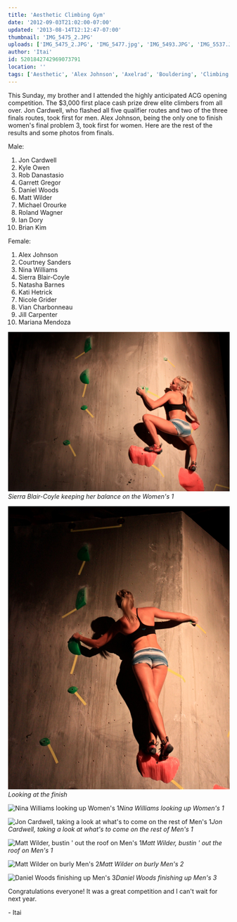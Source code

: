 ```yaml
---
title: 'Aesthetic Climbing Gym'
date: '2012-09-03T21:02:00-07:00'
updated: '2013-08-14T12:12:47-07:00'
thumbnail: 'IMG_5475_2.JPG'
uploads: ['IMG_5475_2.JPG', 'IMG_5477.jpg', 'IMG_5493.JPG', 'IMG_5537.JPG', 'IMG_5517.JPG', 'IMG_5533.JPG', 'IMG_5512.jpg']
author: 'Itai'
id: 5201842742969073791
location: ''
tags: ['Aesthetic', 'Alex Johnson', 'Axelrad', 'Bouldering', 'Climbing', 'Competition', 'Daniel Woods', 'hot', 'Matt Wilder', 'Nina Williams', 'Sierra Blair Coyle']
---
```


This Sunday, my brother and I attended the highly anticipated ACG opening competition. The $3,000 first place cash prize drew elite climbers from all over. Jon Cardwell, who flashed all five qualifier routes and two of the three finals routes, took first for men. Alex Johnson, being the only one to finish women's final problem 3, took first for women. Here are the rest of the results and some photos from finals.

Male:

1. Jon Cardwell
2. Kyle Owen
3. Rob Danastasio
4. Garrett Gregor
5. Daniel Woods
6. Matt Wilder
7. Michael Orourke
8. Roland Wagner
9. Ian Dory
10. Brian Kim

Female:

1. Alex Johnson
2. Courtney Sanders
3. Nina Williams
4. Sierra Blair-Coyle
5. Natasha Barnes
6. Kati Hetrick
7. Nicole Grider
8. Vian Charbonneau
9. Jill Carpenter
10. Mariana Mendoza

![Sierra Blair-Coyle keeping her balance on the Women's 1](uploads/IMG_5475_2.JPG)*Sierra Blair-Coyle keeping her balance on the Women's 1*

![Looking at the finish](uploads/IMG_5477.jpg)*Looking at the finish*

![Nina Williams looking up Women's 1](uploads/IMG_5493.JPG)*Nina Williams looking up Women's 1*

![Jon Cardwell, taking a look at what's to come on the rest of Men's 1](uploads/IMG_5537.JPG)*Jon Cardwell, taking a look at what's to come on the rest of Men's 1*

![Matt Wilder, bustin ' out the roof on Men's 1](uploads/IMG_5517.JPG)*Matt Wilder, bustin ' out the roof on Men's 1*

![Matt Wilder on burly Men's 2](uploads/IMG_5533.JPG)*Matt Wilder on burly Men's 2*

![Daniel Woods finishing up Men's 3](uploads/IMG_5512.jpg)*Daniel Woods finishing up Men's 3*

Congratulations everyone! It was a great competition and I can't wait for next year.

\- Itai
